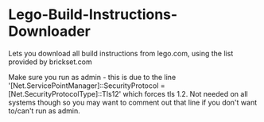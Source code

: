 # Lego-Build-Instructions-Downloader
Lets you download all build instructions from lego.com, using the list provided by brickset.com

Make sure you run as admin - this is due to the line '[Net.ServicePointManager]::SecurityProtocol = [Net.SecurityProtocolType]::Tls12' which forces tls 1.2. Not needed on all systems though so you may want to comment out that line if you don't want to/can't run as admin.
